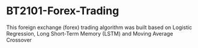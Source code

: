 # BT2101-Forex-Trading

This foreign exchange (forex) trading algorithm was built based on Logistic Regression, Long Short-Term Memory (LSTM) and Moving Average Crossover
